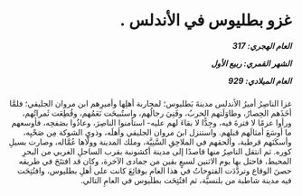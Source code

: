 <h1 dir="rtl">غزو بطليوس في الأندلس .</h1>

<h5 dir="rtl">العام الهجري:  317

الشهر القمري: ربيع الأول

العام الميلادي: 929</h5>

<p dir="rtl">غزا الناصِرُ أميرُ الأندلس مدينةَ بَطليوس؛ لمحاربة أهلِها وأميرِهم ابن مروان الجليقي؛ فلمَّا أخَذَهم الحِصارُ، وطاوَلَتهم الحربُ، وفَنِيَ رجالُهم، واستُبيحَت نَعَمُهم، وقُطِعَت ثَمراتُهم، ورأوا عزمًا لا فترةَ فيه، وجِدًّا لا بقاءَ لهم عليه- استأمنوا الناصِرَ، وعاذُوا بصَفحِه، فأوسعهم ما أوسَعَ أمثالَهم قبلهم. واستنزل ابنَ مروان الجليقي وأهلَه، وذوي الشوكة مِن صَحْبِه، وأسكَنَهم قرطبة، وألحقهم في الملاحِقِ السَّنِيَّة، وملك المدينة وولَّاها عُمَّاله، وصارت بسيلِ كوره. ثم انتقل الناصِرُ منها قاصدًا إلى مدينة أكشونبة بقرب الساحلِ الغربي من البحرِ المحيط، فاحتل بها يوم الاثنين لسبعٍ بقين من جمادى الآخرة، وكان قد افتتَحَ في طريقه حصنَ الوقاع وتردَّدَت الفتوحاتُ في هذا العامِ بوقائِعَ كانت على أهلِ بطليوس، وافتُتِحَت فيه مدينة شاطبة من بلنسيَّة، ثم افتُتِحَت بطليوس في العامِ التالي.</p></br>

